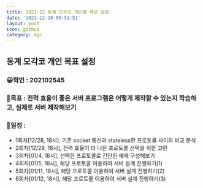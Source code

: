 ```yaml
---
title: 2021-22 동계 모각코 개인별 목표 설정
date: '2021-12-20 09:51:51'
layout: post
icon: github
category: mgc
---
```


## 동계 모각코 개인 목표 설정
### 😀학번 : 202102545
### 🎡목표 : 전력 효율이 좋은 서버 프로그램은 어떻게 제작할 수 있는지 학습하고, 실제로 서버 제작해보기



### 📄일정 :
- 1회차\[12/28, 18시],  기존 socket 통신과 stateless한 프로토콜 사이의 비교 분석
- 2회차\[12/29, 18시],  전력 효율이 더 나은 프로토콜 선택을 위한 고민
- 3회차\[01/4, 18시],  선택한 프로토콜로 간단한 예제 구성해보기
- 4회차\[01/5, 18시],  해당 프로토콜 이용하여 서버 설계 진행하기(1)
- 5회차\[01/11, 18시],  해당 프로토콜 이용하여 서버 설계 진행하기(2)
- 6회차\[01/12, 18시],  해당 프로토콜 이용하여 서버 설계 진행하기(3)
